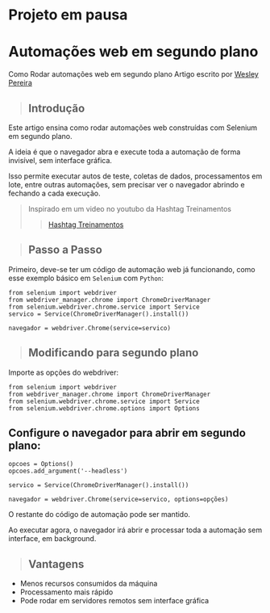 # Projeto em pausa

# Automações web em segundo plano
Como Rodar automações web em segundo plano
Artigo escrito por [Wesley Pereira](https://github.com/wesleyp846)


>## Introdução

Este artigo ensina como rodar automações web construídas com Selenium em segundo plano.

A ideia é que o navegador abra e execute toda a automação de forma invisível, sem interface gráfica.

Isso permite executar autos de teste, coletas de dados, processamentos em lote, entre outras automações, sem precisar ver o navegador abrindo e fechando a cada execução.

> Inspirado em um video no youtubo da Hashtag Treinamentos
>> [Hashtag Treinamentos](https://www.youtube.com/watch?v=nPNWmB7NVRU&list=WL&index=8)


>## Passo a Passo

Primeiro, deve-se ter um código de automação web já funcionando, como esse exemplo básico em `Selenium` com `Python`:
```
from selenium import webdriver
from webdriver_manager.chrome import ChromeDriverManager
from selenium.webdriver.chrome.service import Service  
servico = Service(ChromeDriverManager().install())  

navegador = webdriver.Chrome(service=servico)
```

>## Modificando para segundo plano

Importe as opções do webdriver:

```
from selenium import webdriver
from webdriver_manager.chrome import ChromeDriverManager
from selenium.webdriver.chrome.service import Service
from selenium.webdriver.chrome.options import Options
```

## Configure o navegador para abrir em segundo plano:

```
opcoes = Options()
opcoes.add_argument('--headless')
  
servico = Service(ChromeDriverManager().install())
  
navegador = webdriver.Chrome(service=servico, options=opções)
```

O restante do código de automação pode ser mantido.

Ao executar agora, o navegador irá abrir e processar toda a automação sem interface, em background.

>## Vantagens

* Menos recursos consumidos da máquina
* Processamento mais rápido
* Pode rodar em servidores remotos sem interface gráfica
